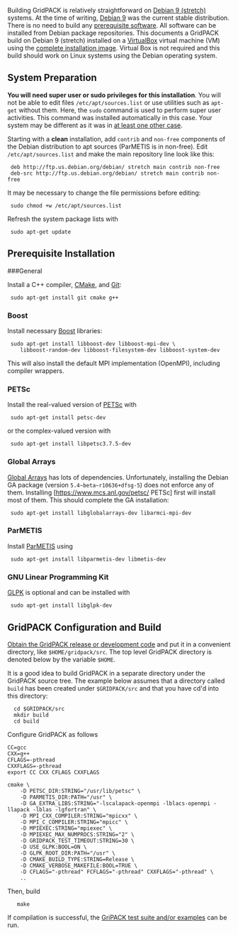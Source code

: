 Building GridPACK is relatively straightforward on [Debian 9
(stretch)](https://www.debian.org/) systems.  At the time of writing,
[Debian 9](https://www.debian.org/) was the current stable distribution.
There is no need to build any
[prerequisite software](../required/PREREQUISITES.md).  All software can be
installed from Debian package repositories.  This documents a GridPACK build on
Debian 9 (stretch) installed on a
[VirtualBox](https://www.virtualbox.org/) virtual machine (VM) using the
[complete installation image](https://www.debian.org/CD/). Virtual Box is not
required and this build should work on Linux systems using the Debian operating
system.

## System Preparation

**You will need super user or sudo privileges for this installation**. You will
not be able to edit files
`/etc/apt/sources.list` or use utilities such as `apt-get`
without them.  Here, the `sudo` command is used to perform super user
activities. This command was installed automatically in this case. Your system
may be different as it was in
[at least one other case](https://github.com/GridOPTICS/GridPACK/issues/27).

Starting with a **clean** installation, add `contrib` and
`non-free` components of the Debian distribution to apt sources (ParMETIS
is in non-free). Edit `/etc/apt/sources.list` and make the main
repository line look like this:

```
 deb http://ftp.us.debian.org/debian/ stretch main contrib non-free
 deb-src http://ftp.us.debian.org/debian/ stretch main contrib non-free
```

It may be necessary to change the file permissions before editing:

```
 sudo chmod +w /etc/apt/sources.list
```

Refresh the system package lists with

```
 sudo apt-get update
```

## Prerequisite Installation

###General

Install a C++ compiler, [CMake](https://cmake.org/), and
[Git](https://git-scm.com/):

```
 sudo apt-get install git cmake g++
```

### Boost

Install necessary [Boost](http://www.boost.org/) libraries:

```
 sudo apt-get install libboost-dev libboost-mpi-dev \
    libboost-random-dev libboost-filesystem-dev libboost-system-dev
```

This will also install the default MPI implementation (OpenMPI), including
compiler wrappers.

### PETSc

Install the real-valued version of [PETSc](https://www.mcs.anl.gov/petsc/) with

```
 sudo apt-get install petsc-dev
```

or the complex-valued version with

```
 sudo apt-get install libpetsc3.7.5-dev
```

### Global Arrays

[Global Arrays](https://github.com/GlobalArrays/ga) has lots of dependencies.
Unfortunately, installing the Debian GA package (version
`5.4~beta~r10636+dfsg-5`) does not enforce any of them. Installing
[https://www.mcs.anl.gov/petsc/ PETSc] first will install most of them. This
should complete the GA installation:

```
 sudo apt-get install libglobalarrays-dev libarmci-mpi-dev
```

### ParMETIS

Install [ParMETIS](http://glaros.dtc.umn.edu/gkhome/metis/parmetis/overview)
using

```
 sudo apt-get install libparmetis-dev libmetis-dev
```

### GNU Linear Programming Kit

[GLPK](https://www.gnu.org/software/glpk/) is optional and can be installed with

```
 sudo apt-get install libglpk-dev
```

## GridPACK Configuration and Build

[Obtain the GridPACK release or development code](https://github.com/GridOPTICS/GridPACK/releases)
and put it in a convenient directory, like `$HOME/gridpack/src`. The top level
GridPACK directory is denoted below by the variable `$HOME`.

It is a good idea to build GridPACK in a separate directory under the GridPACK
source tree. The example below assumes that a directory called `build`
has been created under `$GRIDPACK/src` and that you have cd'd into this
directory:

```
  cd $GRIDPACK/src
  mkdir build
  cd build
```

Configure GridPACK as follows

```
CC=gcc
CXX=g++
CFLAGS=-pthread
CXXFLAGS=-pthread
export CC CXX CFLAGS CXXFLAGS

cmake \
    -D PETSC_DIR:STRING="/usr/lib/petsc" \
    -D PARMETIS_DIR:PATH="/usr" \
    -D GA_EXTRA_LIBS:STRING="-lscalapack-openmpi -lblacs-openmpi -llapack -lblas -lgfortran" \
    -D MPI_CXX_COMPILER:STRING="mpicxx" \
    -D MPI_C_COMPILER:STRING="mpicc" \
    -D MPIEXEC:STRING="mpiexec" \
    -D MPIEXEC_MAX_NUMPROCS:STRING="2" \
    -D GRIDPACK_TEST_TIMEOUT:STRING=30 \
    -D USE_GLPK:BOOL=ON \
    -D GLPK_ROOT_DIR:PATH="/usr" \
    -D CMAKE_BUILD_TYPE:STRING=Release \
    -D CMAKE_VERBOSE_MAKEFILE:BOOL=TRUE \
    -D CFLAGS="-pthread" FCFLAGS="-pthread" CXXFLAGS="-pthread" \
    ..
```

Then, build 

```
   make
```

If compilation is successful, the
[GriPACK test suite and/or examples](../required/GRIDPACK.md#running-tests)
can be run.
